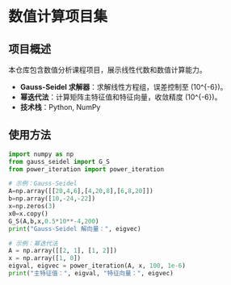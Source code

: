 # 数值计算项目集
## 项目概述
本仓库包含数值分析课程项目，展示线性代数和数值计算能力。
- **Gauss-Seidel 求解器**：求解线性方程组，误差控制至 \(10^{-6}\)。
- **幂迭代法**：计算矩阵主特征值和特征向量，收敛精度 \(10^{-6}\)。
- **技术栈**：Python, NumPy

## 使用方法
```python
import numpy as np
from gauss_seidel import G_S
from power_iteration import power_iteration

# 示例：Gauss-Seidel
A=np.array([[20,4,6],[4,20,8],[6,8,20]])
b=np.array([10,-24,-22])
x=np.zeros(3)
x0=x.copy()
G_S(A,b,x,0.5*10**-4,200)
print("Gauss-Seidel 解向量：", eigvec)

# 示例：幂迭代法
A = np.array([[2, 1], [1, 2]])
x = np.array([1, 0])
eigval, eigvec = power_iteration(A, x, 100, 1e-6)
print("主特征值：", eigval, "特征向量：", eigvec)